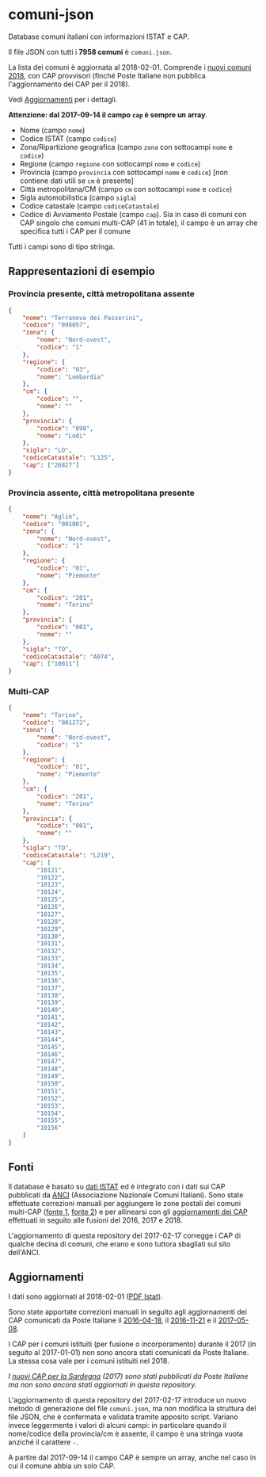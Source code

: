 # comuni-json
Database comuni italiani con informazioni ISTAT e CAP.

Il file JSON con tutti i **7958 comuni** è `comuni.json`.

La lista dei comuni è aggiornata al 2018-02-01. Comprende i [nuovi comuni 2018](http://www.tuttitalia.it/variazioni-amministrative/nuovi-comuni-2018/), con CAP provvisori (finché Poste Italiane non pubblica l'aggiornamento dei CAP per il 2018). 

Vedi [Aggiornamenti](#aggiornamenti) per i dettagli.

**Attenzione: dal 2017-09-14 il campo `cap` è sempre un array**.

* Nome (campo `nome`)
* Codice ISTAT (campo `codice`)
* Zona/Ripartizione geografica (campo `zona` con sottocampi `nome` e `codice`)
* Regione (campo `regione` con sottocampi `nome` e `codice`)
* Provincia (campo `provincia` con sottocampi `nome` e `codice`) [non contiene dati utili se `cm` è presente]
* Città metropolitana/CM (campo `cm` con sottocampi `nome` e `codice`)
* Sigla automobilistica (campo `sigla`)
* Codice catastale (campo `codiceCatastale`)
* Codice di Avviamento Postale (campo `cap`). Sia in caso di comuni con CAP singolo che comuni multi-CAP (41 in totale), il campo è un array che specifica tutti i CAP per il comune

Tutti i campi sono di tipo stringa.

## Rappresentazioni di esempio

### Provincia presente, città metropolitana assente

```json
{
    "nome": "Terranova dei Passerini",
    "codice": "098057",
    "zona": {
        "nome": "Nord-ovest",
        "codice": "1"
    },
    "regione": {
        "codice": "03",
        "nome": "Lombardia"
    },
    "cm": {
        "codice": "",
        "nome": ""
    },
    "provincia": {
        "codice": "098",
        "nome": "Lodi"
    },
    "sigla": "LO",
    "codiceCatastale": "L125",
    "cap": ["26827"]
}
```

### Provincia assente, città metropolitana presente

```json
{
    "nome": "Agliè",
    "codice": "001001",
    "zona": {
        "nome": "Nord-ovest",
        "codice": "1"
    },
    "regione": {
        "codice": "01",
        "nome": "Piemonte"
    },
    "cm": {
        "codice": "201",
        "nome": "Torino"
    },
    "provincia": {
        "codice": "001",
        "nome": ""
    },
    "sigla": "TO",
    "codiceCatastale": "A074",
    "cap": ["10011"]
}
```

### Multi-CAP

```json
{
    "nome": "Torino",
    "codice": "001272",
    "zona": {
        "nome": "Nord-ovest",
        "codice": "1"
    },
    "regione": {
        "codice": "01",
        "nome": "Piemonte"
    },
    "cm": {
        "codice": "201",
        "nome": "Torino"
    },
    "provincia": {
        "codice": "001",
        "nome": ""
    },
    "sigla": "TO",
    "codiceCatastale": "L219",
    "cap": [
        "10121",
        "10122",
        "10123",
        "10124",
        "10125",
        "10126",
        "10127",
        "10128",
        "10129",
        "10130",
        "10131",
        "10132",
        "10133",
        "10134",
        "10135",
        "10136",
        "10137",
        "10138",
        "10139",
        "10140",
        "10141",
        "10142",
        "10143",
        "10144",
        "10145",
        "10146",
        "10147",
        "10148",
        "10149",
        "10150",
        "10151",
        "10152",
        "10153",
        "10154",
        "10155",
        "10156"
    ]
}
```

## Fonti

Il database è basato su [dati ISTAT](http://www.istat.it/it/archivio/6789) ed è integrato con i dati sui CAP pubblicati da [ANCI](http://www.anci.it/) (Associazione Nazionale Comuni Italiani). Sono state effettuate correzioni manuali per aggiungere le zone postali dei comuni multi-CAP ([fonte 1](http://www.nonsolocap.it/docs/codice-di-avviamento-postale/), [fonte 2](http://www.comuni-italiani.it/cap/multicap.html)) e per allinearsi con gli [aggiornamenti dei CAP](https://www.poste.it/cap.html) effettuati in seguito alle fusioni del 2016, 2017 e 2018.

L'aggiornamento di questa repository del 2017-02-17 corregge i CAP di qualche decina di comuni, che erano e sono tuttora sbagliati sul sito dell'ANCI.

## Aggiornamenti

I dati sono aggiornati al 2018-02-01 ([PDF Istat](pdf/istat-2017-2018.pdf)).

Sono state apportate correzioni manuali in seguito agli aggiornamenti dei CAP comunicati da Poste Italiane il [2016-04-18](pdf/cap-aggiornamento-2016.pdf), il [2016-11-21](pdf/cap-aggiornamento-2016-II.pdf) e il [2017-05-08](pdf/cap-aggiornamento-2017.pdf).

I CAP per i comuni istituiti (per fusione o incorporamento) durante il 2017 (in seguito al 2017-01-01) non sono ancora stati comunicati da Poste Italiane. La stessa cosa vale per i comuni istituiti nel 2018.

*I [nuovi CAP per la Sardegna](pdf/cap-aggiornamento-2017-II.pdf) (2017) sono stati pubblicati da Poste Italiane ma non sono ancora stati aggiornati in questa repository.*

L'aggiornamento di questa repository del 2017-02-17 introduce un nuovo metodo di generazione del file `comuni.json`, ma non modifica la struttura del file JSON, che è confermata e validata tramite apposito script. Variano invece leggermente i valori di alcuni campi: in particolare quando il nome/codice della provincia/cm è assente, il campo è una stringa vuota anziché il carattere `-`.

A partire dal 2017-09-14 il campo CAP è sempre un array, anche nel caso in cui il comune abbia un solo CAP.
